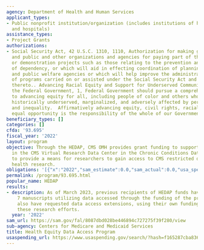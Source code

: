 ```yaml
---
agency: Department of Health and Human Services
applicant_types:
- Public nonprofit institution/organization (includes institutions of higher education
  and hospitals)
assistance_types:
- Project Grants
authorizations:
- Social Security Act, 42 U.S.C. 1310, 1110, Authorization for making grants to States
  and public and other organizations and agencies for paying part of the cost of research
  or demonstration projects such as those relating to the prevention and reduction
  of dependency, or which will aid in effecting coordination of planning between private
  and public welfare agencies or which will help improve the administration and effectiveness
  of programs carried on or assisted under the Social Security Act and programs related
  thereto.. Advancing Racial Equity and Support for Underserved Communities Through
  the Federal Government, 1, Federal Government should pursue a comprehensive approach
  to advancing equity for all, including people of color and others who have been
  historically underserved, marginalized, and adversely affected by persistent poverty
  and inequality.  Affirmatively advancing equity, civil rights, racial justice, and
  equal opportunity is the responsibility of the whole of our Government.
beneficiary_types: []
categories: []
cfda: '93.695'
fiscal_year: '2022'
layout: program
objective: Through the HEDAP, CMS OMH provides grant funding to support three seats
  in the CMS Virtual Research Data Center in the Chronic Conditions Data Warehouse
  to provide a means for researchers to gain access to CMS restricted data for minority
  health research.
obligations: '[{"x":"2022","sam_estimate":0.0,"sam_actual":0.0,"usa_spending_actual":0.0},{"x":"2023","sam_estimate":270000.0,"sam_actual":0.0,"usa_spending_actual":0.0},{"x":"2024","sam_estimate":450000.0,"sam_actual":0.0,"usa_spending_actual":0.0}]'
permalink: /program/93.695.html
popular_name: HEDAP
results:
- description: As of March 2023, previous recipients of HEDAP funds have published
    7 manuscripts utilizing data accessed through the funding of the program. Recipients
    also have requested data access extensions, using their own funding, to continue
    these research efforts.
  year: '2022'
sam_url: https://sam.gov/fal/8087dbd028be446894c727275f39f280/view
sub-agency: Centers for Medicare and Medicaid Services
title: Health Equity Data Access Program
usaspending_url: https://www.usaspending.gov/search/?hash=f165287cba836c69da33821462d9cbd2
---
```

